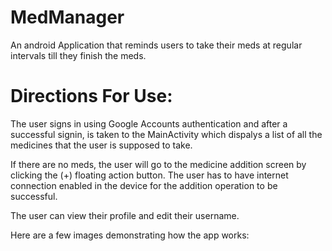 # MedManager
An android Application that reminds users to take their meds at regular intervals till they finish the meds.

# Directions For Use:
The user signs in using Google Accounts authentication and after a successful signin, is taken to the MainActivity which dispalys a list of all the medicines that the user is supposed to take.

If there are no meds, the user will go to the medicine addition screen by clicking the (+) floating action button. The user has to have internet connection enabled in the device for the addition operation to be successful.

The user can view their profile and edit their username.

Here are a few images demonstrating how the app works:

